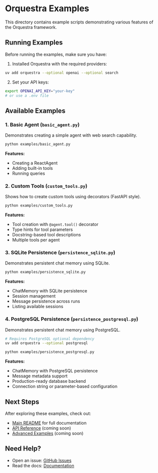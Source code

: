 # Orquestra Examples

This directory contains example scripts demonstrating various features of the Orquestra framework.

## Running Examples

Before running the examples, make sure you have:

1. Installed Orquestra with the required providers:
```bash
uv add orquestra --optional openai --optional search
```

2. Set your API keys:
```bash
export OPENAI_API_KEY="your-key"
# or use a .env file
```

## Available Examples

### 1. Basic Agent (`basic_agent.py`)

Demonstrates creating a simple agent with web search capability.

```bash
python examples/basic_agent.py
```

**Features:**
- Creating a ReactAgent
- Adding built-in tools
- Running queries

### 2. Custom Tools (`custom_tools.py`)

Shows how to create custom tools using decorators (FastAPI style).

```bash
python examples/custom_tools.py
```

**Features:**
- Tool creation with `@agent.tool()` decorator
- Type hints for tool parameters
- Docstring-based tool descriptions
- Multiple tools per agent

### 3. SQLite Persistence (`persistence_sqlite.py`)

Demonstrates persistent chat memory using SQLite.

```bash
python examples/persistence_sqlite.py
```

**Features:**
- ChatMemory with SQLite persistence
- Session management
- Message persistence across runs
- Listing available sessions

### 4. PostgreSQL Persistence (`persistence_postgresql.py`)

Demonstrates persistent chat memory using PostgreSQL.

```bash
# Requires PostgreSQL optional dependency
uv add orquestra --optional postgresql

python examples/persistence_postgresql.py
```

**Features:**
- ChatMemory with PostgreSQL persistence
- Message metadata support
- Production-ready database backend
- Connection string or parameter-based configuration

## Next Steps

After exploring these examples, check out:

- [Main README](../README.md) for full documentation
- [API Reference](../docs/api.md) (coming soon)
- [Advanced Examples](../docs/examples.md) (coming soon)

## Need Help?

- Open an issue: [GitHub Issues](https://github.com/marcosf63/orquestra/issues)
- Read the docs: [Documentation](https://github.com/marcosf63/orquestra#readme)

